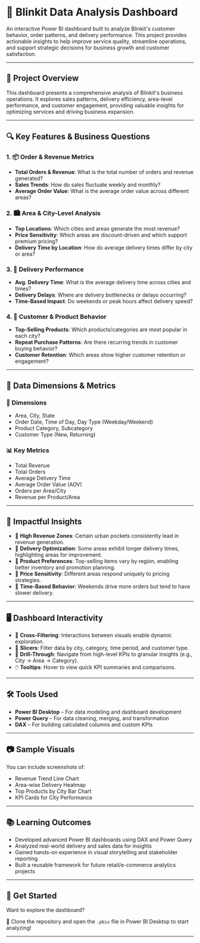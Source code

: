 # 🛒 Blinkit Data Analysis Dashboard

An interactive Power BI dashboard built to analyze Blinkit's customer behavior, order patterns, and delivery performance. This project provides actionable insights to help improve service quality, streamline operations, and support strategic decisions for business growth and customer satisfaction.

---

## 📌 Project Overview

This dashboard presents a comprehensive analysis of Blinkit's business operations. It explores sales patterns, delivery efficiency, area-level performance, and customer engagement, providing valuable insights for optimizing services and driving business expansion.

---

## 🔍 Key Features & Business Questions

### 1. 📦 Order & Revenue Metrics
- **Total Orders & Revenue**: What is the total number of orders and revenue generated?
- **Sales Trends**: How do sales fluctuate weekly and monthly?
- **Average Order Value**: What is the average order value across different areas?

### 2. 🏙️ Area & City-Level Analysis
- **Top Locations**: Which cities and areas generate the most revenue?
- **Price Sensitivity**: Which areas are discount-driven and which support premium pricing?
- **Delivery Time by Location**: How do average delivery times differ by city or area?

### 3. 🚚 Delivery Performance
- **Avg. Delivery Time**: What is the average delivery time across cities and times?
- **Delivery Delays**: Where are delivery bottlenecks or delays occurring?
- **Time-Based Impact**: Do weekends or peak hours affect delivery speed?

### 4. 👤 Customer & Product Behavior
- **Top-Selling Products**: Which products/categories are most popular in each city?
- **Repeat Purchase Patterns**: Are there recurring trends in customer buying behavior?
- **Customer Retention**: Which areas show higher customer retention or engagement?

---

## 📁 Data Dimensions & Metrics

### 📍 Dimensions
- Area, City, State
- Order Date, Time of Day, Day Type (Weekday/Weekend)
- Product Category, Subcategory
- Customer Type (New, Returning)

### 📊 Key Metrics
- Total Revenue
- Total Orders
- Average Delivery Time
- Average Order Value (AOV)
- Orders per Area/City
- Revenue per Product/Area

---

## 🧠 Impactful Insights

- 🎯 **High Revenue Zones**: Certain urban pockets consistently lead in revenue generation.
- 🛵 **Delivery Optimization**: Some areas exhibit longer delivery times, highlighting areas for improvement.
- 💼 **Product Preferences**: Top-selling items vary by region, enabling better inventory and promotion planning.
- 💸 **Price Sensitivity**: Different areas respond uniquely to pricing strategies.
- 📅 **Time-Based Behavior**: Weekends drive more orders but tend to have slower delivery.

---

## 🖥️ Dashboard Interactivity

- 🔄 **Cross-Filtering**: Interactions between visuals enable dynamic exploration.
- 🧭 **Slicers**: Filter data by city, category, time period, and customer type.
- 📍 **Drill-Through**: Navigate from high-level KPIs to granular insights (e.g., City → Area → Category).
- 🖱️ **Tooltips**: Hover to view quick KPI summaries and comparisons.

---

## 🛠️ Tools Used

- **Power BI Desktop** – For data modeling and dashboard development
- **Power Query** – For data cleaning, merging, and transformation
- **DAX** – For building calculated columns and custom KPIs

---

## 📷 Sample Visuals

You can include screenshots of:
- Revenue Trend Line Chart
- Area-wise Delivery Heatmap
- Top Products by City Bar Chart
- KPI Cards for City Performance

---

## 📚 Learning Outcomes

- Developed advanced Power BI dashboards using DAX and Power Query
- Analyzed real-world delivery and sales data for insights
- Gained hands-on experience in visual storytelling and stakeholder reporting
- Built a reusable framework for future retail/e-commerce analytics projects

---

## 🚀 Get Started

Want to explore the dashboard?

📁 Clone the repository and open the `.pbix` file in Power BI Desktop to start analyzing!

---
